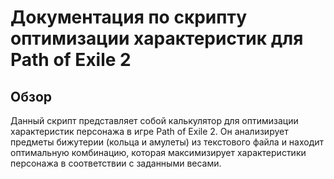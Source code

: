 # Документация по скрипту оптимизации характеристик для Path of Exile 2
## Обзор
Данный скрипт представляет собой калькулятор для оптимизации характеристик персонажа в игре Path of Exile 2. Он анализирует предметы бижутерии (кольца и амулеты) из текстового файла и находит оптимальную комбинацию, которая максимизирует характеристики персонажа в соответствии с заданными весами.
